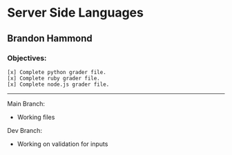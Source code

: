 # Server Side Languages
## Brandon Hammond

### Objectives:
    [x] Complete python grader file.
    [x] Complete ruby grader file.
    [x] Complete node.js grader file.
---
Main Branch:
- Working files

Dev Branch:
- Working on validation for inputs